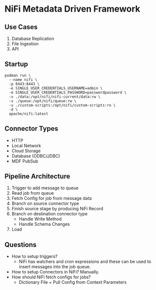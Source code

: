 # NiFi Metadata Driven Framework

## Use Cases

1. Database Replication
1. File Ingestion
1. API

## Startup

```podman
podman run \
  --name nifi \
  -p 8443:8443 \
  -e SINGLE_USER_CREDENTIALS_USERNAME=admin \
  -e SINGLE_USER_CREDENTIALS_PASSWORD=passwordpassword \
  -v ./data:/opt/nifi/nifi-current/data:rw \
  -v ./queue:/opt/nifi/queue:rw \
  -v ./custom-scripts:/opt/nifi/custom-scripts:ro \
  -d \
  apache/nifi:latest
```

## Connector Types

- HTTP
- Local Network
- Cloud Storage
- Database (ODBC/JDBC)
- MDF PubSub

## Pipeline Architecture

1. Trigger to add message to queue
1. Read job from queue
1. Fetch Config for job from message data
1. Branch on source connector type
1. Finish source stage by producing NiFi Record
1. Branch on destination connector type
    - Handle Write Method
    - Handle Schema Changes
1. Load

## Questions

- How to setup triggers?
  - NiFi has watchers and cron expressions and these can
be used to insert messages into the job queue.
- How to setup Connectors in NiFi? Manually.
- How should NiFi fetch configs for jobs?
  - Dictionary File + Pull Config from Context Parameters

